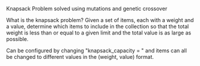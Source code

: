 Knapsack Problem solved using mutations and genetic crossover

What is the knapsack problem? 
Given a set of items, each with a weight and a value, determine which items to include in the collection so that the total weight is less than or equal to a given limit and the total value is as large as possible.

Can be configured by changing "knapsack_capacity = " and items can all be changed to different values in the (weight, value) format.
